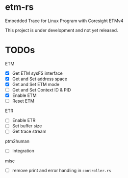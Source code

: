 # etm-rs

Embedded Trace for Linux Program with Coresight ETMv4

This project is under development and not yet released.

# TODOs

ETM
- [x] Get ETM sysFS interface
- [x] Get and Set address space
- [x] Get and Set ETM mode
- [ ] Get and Set Context ID & PID
- [x] Enable ETM
- [ ] Reset ETM

ETR
- [ ] Enable ETR
- [ ] Set buffer size
- [ ] Get trace stream

ptm2human
- [ ] Integration

misc
- [ ] remove print and error handling in `controller.rs`